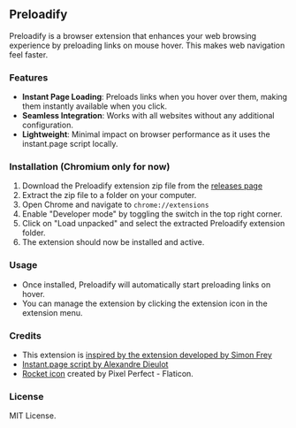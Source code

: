 ## Preloadify

Preloadify is a browser extension that enhances your web browsing experience by preloading links on mouse hover. This makes web navigation feel faster.

### Features
- **Instant Page Loading**: Preloads links when you hover over them, making them instantly available when you click.
- **Seamless Integration**: Works with all websites without any additional configuration.
- **Lightweight**: Minimal impact on browser performance as it uses the instant.page script locally.

### Installation (Chromium only for now)
1. Download the Preloadify extension zip file from the [releases page](https://github.com/1337Core/preloadify/releases)
2. Extract the zip file to a folder on your computer.
3. Open Chrome and navigate to `chrome://extensions`
4. Enable "Developer mode" by toggling the switch in the top right corner.
5. Click on "Load unpacked" and select the extracted Preloadify extension folder.
6. The extension should now be installed and active.

### Usage
- Once installed, Preloadify will automatically start preloading links on hover.
- You can manage the extension by clicking the extension icon in the extension menu.

### Credits
- This extension is [inspired by the extension developed by Simon Frey](https://github.com/simonfrey/faster-pageload-web-extensions)
- [Instant.page script by Alexandre Dieulot](https://dieulot.fr)
- [Rocket icon](https://www.flaticon.com/free-icons/rocket) created by Pixel Perfect - Flaticon.

### License
MIT License.
